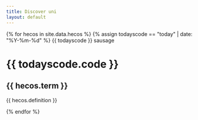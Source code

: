 ```yaml
---
title: Discover uni
layout: default
--- 
```

{% for hecos in  site.data.hecos %}
{% assign todayscode == "today" | date: "%Y-%m-%d" %}
{{ todayscode }} sausage
 <h1>  {{ todayscode.code }} </h1>
  <h2> {{ hecos.term }} </h2>
  <p> {{ hecos.definition }} </p>
{% endfor %}

